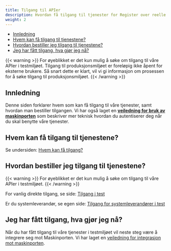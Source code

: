 ```yaml
---
title: Tilgang til APIer
description: Hvordan få tilgang til tjenester for Register over reelle rettighetshavere
weight: 2
---
```


<!-- TOC -->
  * [Innledning](#innledning)
  * [Hvem kan få tilgang til tjenestene?](#hvem-kan-få-tilgang-til-tjenestene)
  * [Hvordan bestiller jeg tilgang til tjenestene?](#hvordan-bestiller-jeg-tilgang-til-tjenestene)
  * [Jeg har fått tilgang, hva gjør jeg nå?](#jeg-har-fått-tilgang-hva-gjør-jeg-nå)
<!-- TOC -->

{{< warning >}}
For øyeblikket er det kun mulig å søke om tilgang til våre APIer i testmiljøet. Tilgang til produksjonsmiljøet er foreløpig ikke åpent for eksterne brukere. Så snart dette er klart, vil vi gi informasjon om prosessen for å søke tilgang til produksjonsmiljøet.
{{< /warning >}}

## Innledning

Denne siden forklarer hvem som kan få tilgang til våre tjenester, samt hvordan man bestiller tilgangen.
Vi har også laget en [**veiledning for bruk av maskinporten**](../maskinporten) som beskriver 
mer teknisk hvordan du autentiserer deg når du skal benytte våre tjenester.

## Hvem kan få tilgang til tjenestene?

Se undersiden: [Hvem kan få tilgang?](./hvem-kan-faa-tilgang)

## Hvordan bestiller jeg tilgang til tjenestene?

{{< warning >}}
For øyeblikket er det kun mulig å søke om tilgang til våre APIer i testmiljøet.
{{< /warning >}}

For vanlig direkte tilgang, se side: [Tilgang i test](./tilgang-i-test)

Er du systemleverandør, se egen side: [Tilgang for systemleverandører i test](./tilgang-for-systemleverandoerer-i-test)

## Jeg har fått tilgang, hva gjør jeg nå?

Når du har fått tilgang til våre tjenester i testmiljøet vil neste steg
være å integrere seg mot Maskinporten. Vi har laget en [veiledning for 
integrasjon mot maskinporten](../maskinporten).
